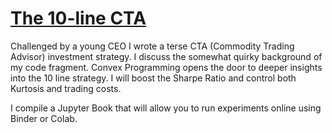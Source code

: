 # [The 10-line CTA](http://tschm.github.io/cs)

Challenged by a young CEO I wrote a terse CTA (Commodity Trading Advisor) investment strategy. I discuss the somewhat quirky background of my code fragment.
Convex Programming opens the door to deeper insights into the 10 line strategy. I will boost the Sharpe Ratio and control both Kurtosis and trading costs.

I compile a Jupyter Book that will allow you to run experiments online using Binder or Colab.

